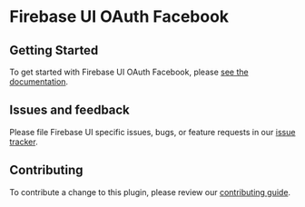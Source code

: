 # Firebase UI OAuth Facebook

## Getting Started

To get started with Firebase UI OAuth Facebook, please [see the documentation](https://github.com/firebase/FirebaseUI-Flutter/blob/main/docs/firebase-ui-auth/providers/oauth.md#flutter-facebook-auth).

## Issues and feedback

Please file Firebase UI specific issues, bugs, or feature requests in our [issue tracker](https://github.com/firebase/FirebaseUI-Flutter/issues).

## Contributing

To contribute a change to this plugin, please review our [contributing guide](https://github.com/firebase/FirebaseUI-Flutter/blob/main/CONTRIBUTING.md).
